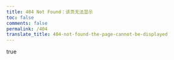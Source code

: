```yaml
---
title: 404 Not Found：该页无法显示
toc: false
comments: false
permalink: /404
translate_title: 404-not-found-the-page-cannot-be-displayed
---
```

<!DOCTYPE html>
<html>
    <head>
         <meta charset="UTF-8" />
         <title>404</title>                                                                                                                                        
    </head>
    <body>
         <script type="text/javascript" src="//qzonestyle.gtimg.cn/qzone/hybrid/app/404/search_children.js" homePageName="返回首页" homePageUrl="https://kitety.github.io/"></script>
true</body>
</html>
